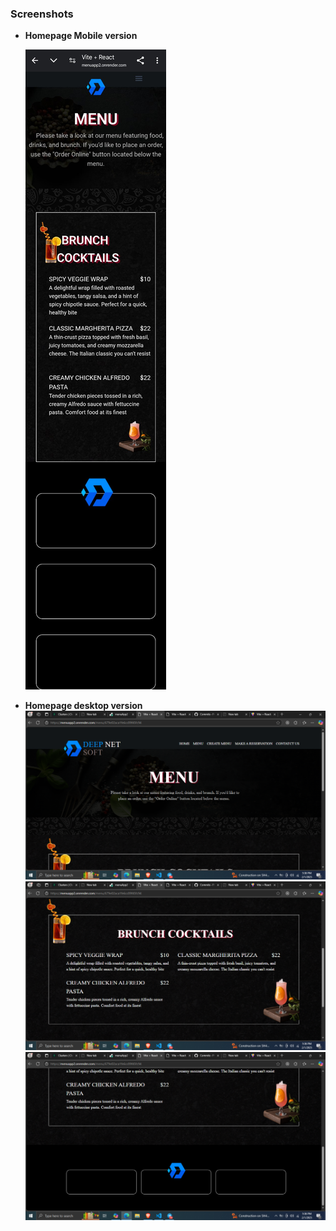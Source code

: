 ### **Screenshots**

- **Homepage Mobile version**
  
  ![Mobile version](Screenshots/mobilescreenshot.jpg)

  
- **Homepage desktop version**  
  ![desktop version](Screenshots/desktop1.png)
  ![desktop version](Screenshots/desktop2.png)
  ![desktop version](Screenshots/desktop3.png)
  
